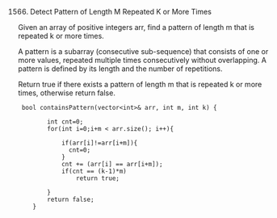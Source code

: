 1566. Detect Pattern of Length M Repeated K or More Times


Given an array of positive integers arr, find a pattern of length m that is repeated k or more times.

A pattern is a subarray (consecutive sub-sequence) that consists of one or more values, repeated multiple times consecutively without overlapping. A pattern is defined by its length and the number of repetitions.

Return true if there exists a pattern of length m that is repeated k or more times, otherwise return false.


```
 bool containsPattern(vector<int>& arr, int m, int k) {

        int cnt=0;
        for(int i=0;i+m < arr.size(); i++){
            
            if(arr[i]!=arr[i+m]){
              cnt=0;  
            }
            cnt += (arr[i] == arr[i+m]);
            if(cnt == (k-1)*m)
                return true;
            
        }
        return false;
    }
```